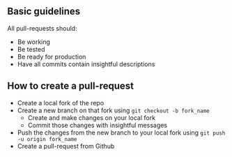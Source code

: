 ## Basic guidelines

All pull-requests should:
- Be working
- Be tested
- Be ready for production
- Have all commits contain insightful descriptions

## How to create a pull-request

- Create a local fork of the repo
- Create a new branch on that fork using `git checkout -b fork_name`
  - Create and make changes on your local fork
  - Commit those changes with insightful messages
- Push the changes from the new branch to your local fork using `git push -u origin fork_name`
- Create a pull-request from Github
